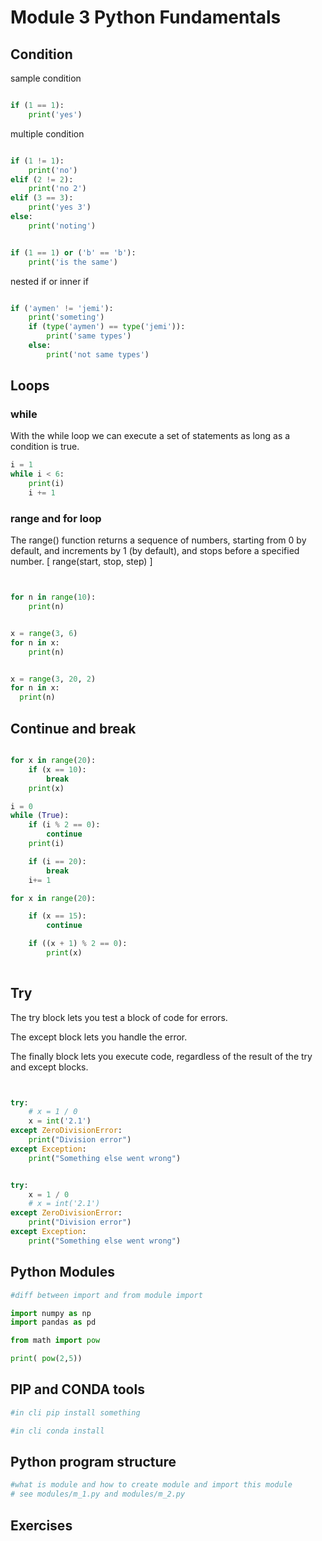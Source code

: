 # Module 3 Python Fundamentals

## Condition

sample condition

``` python

if (1 == 1):
    print('yes')

```

multiple condition


``` python

if (1 != 1):
    print('no')
elif (2 != 2):
    print('no 2')
elif (3 == 3):
    print('yes 3')
else:
    print('noting')


if (1 == 1) or ('b' == 'b'):
    print('is the same')


```

nested if or inner if

``` python

if ('aymen' != 'jemi'):
    print('someting')
    if (type('aymen') == type('jemi')):
        print('same types')
    else:
        print('not same types')
```


## Loops

### while

With the while loop we can execute a set of statements as long as a condition is true.

``` python
i = 1
while i < 6:
    print(i)
    i += 1

```

### range and for loop
The range() function returns a sequence of numbers, starting from 0 by default, and increments by 1 (by default), and stops before a specified number. [ range(start, stop, step) ]

``` python


for n in range(10):
    print(n)


x = range(3, 6)
for n in x:
    print(n)


x = range(3, 20, 2)
for n in x:
  print(n)

```

## Continue and break

``` python

for x in range(20):
    if (x == 10):
        break
    print(x)

i = 0
while (True):
    if (i % 2 == 0):
        continue
    print(i)

    if (i == 20):
        break
    i+= 1

for x in range(20):

    if (x == 15):
        continue

    if ((x + 1) % 2 == 0):
        print(x)
    
```


## Try

The try block lets you test a block of code for errors.

The except block lets you handle the error.

The finally block lets you execute code, regardless of the result of the try and except blocks.

``` python


try:
    # x = 1 / 0
    x = int('2.1')
except ZeroDivisionError:
    print("Division error")
except Exception:
    print("Something else went wrong")


try:
    x = 1 / 0
    # x = int('2.1')
except ZeroDivisionError:
    print("Division error")
except Exception:
    print("Something else went wrong")

```


## Python Modules
``` python
#diff between import and from module import

import numpy as np
import pandas as pd

from math import pow

print( pow(2,5))


```

## PIP and CONDA tools
``` python
#in cli pip install something

#in cli conda install 

```

## Python program structure
``` python
#what is module and how to create module and import this module
# see modules/m_1.py and modules/m_2.py


```

## Exercises